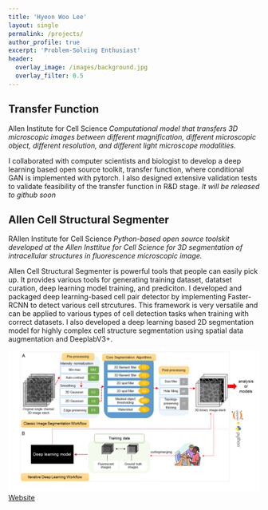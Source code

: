 ```yaml
---
title: 'Hyeon Woo Lee'
layout: single
permalink: /projects/
author_profile: true
excerpt: 'Problem-Solving Enthusiast'
header:
  overlay_image: /images/background.jpg
  overlay_filter: 0.5
---
```


## Transfer Function
Allen Institute for Cell Science
*Computational model that transfers 3D microscopic images between different magnification, different microscopic object, different resolution, and different light microscope modalities.*

I collaborated with computer scientists and biologist to develop a deep learning based open source toolkit, transfer function, where conditional GAN is implemented with pytorch. I also designed extensive validation tests to validate feasibility of the transfer function in R&D stage.
*It will be released to github soon*

## Allen Cell Structural Segmenter
RAllen Institute for Cell Science
*Python-based open source toolskit developed at the Allen Insttitue for Cell Science for 3D segmentation of intracellular structures in fluorescence microscopic image.*

Allen Cell Structural Segmenter is powerful tools that people can easily pick up. It provides various tools for generating training dataset, datatset curation, deep learning model training, and prediciton. I developed and packaged deep learning-based cell pair detector by implementing Faster-RCNN to detect various cell strcutures. This framework is very versatile and can be applied to various types of cell detection tasks when training with correct datasets. I also developed a deep learning based 2D segmentation model for highly complex cell structure segmentation using spatial data augmentation and DeeplabV3+.

![Overview](/images/segmenter.png)
[Website](https://www.allencell.org/segmenter.html)